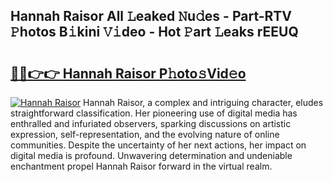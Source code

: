 ## Hannah Raisor All 𝙻eaked 𝙽u𝚍es - Part-RTV 𝙿hotos B𝚒kini 𝚅𝚒deo - Hot 𝙿art 𝙻eaks rEEUQ

# <h2><a href="http://ld02va.urlbe.top/?page=Hannah+Raisor">🔗🔗👉👉 Hannah Raisor P𝚑oto𝚜Vid𝚎o</a></h2>

[![Hannah Raisor](https://i.imgur.com/eBuTRDB.gif)](http://ld02va.urlbe.top/?page=Hannah+Raisor)
Hannah Raisor, a complex and intriguing character, eludes straightforward classification. Her pioneering use of digital media has enthralled and infuriated observers, sparking discussions on artistic expression, self-representation, and the evolving nature of online communities. Despite the uncertainty of her next actions, her impact on digital media is profound. Unwavering determination and undeniable enchantment propel Hannah Raisor forward in the virtual realm.
